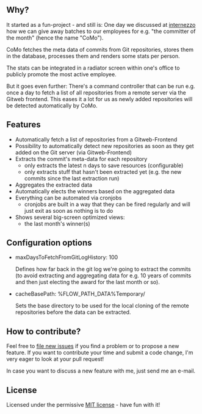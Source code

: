 ## Why?

It started as a fun-project - and still is: One day we discussed at [internezzo](http://www.internezzo.ch/) how we can give away batches to our employees for e.g. "the committer of the month" (hence the name "CoMo").

CoMo fetches the meta data of commits from Git repositories, stores them in the database, processes them and renders some stats per person.

The stats can be integrated in a radiator screen within one's office to publicly promote the most active employee.

But it goes even further: There's a command controller that can be run e.g. once a day to fetch a list of all repositories from a remote server via the Gitweb frontend. This eases it a lot for us as newly added repositories will be detected automatically by CoMo.

## Features

- Automatically fetch a list of repositories from a Gitweb-Frontend
- Possibility to automatically detect new repositories as soon as they get added on the Git server (via Gitweb-Frontend)
- Extracts the commit's meta-data for each repository
	- only extracts the latest n days to save resources (configurable)
	- only extracts stuff that hasn't been extracted yet (e.g. the new commits since the last extraction run)
- Aggregates the extracted data
- Automatically elects the winners based on the aggregated data
- Everything can be automated via cronjobs
	- cronjobs are built in a way that they can be fired regularly and will just exit as soon as nothing is to do
- Shows several big-screen optimized views:
	- the last month's winner(s)

## Configuration options

- maxDaysToFetchFromGitLogHistory: 100

	Defines how far back in the git log we're going to extract the commits (to avoid extracting and aggregating data for e.g. 10 years of commits and then just electing the award for the last month or so).

- cacheBasePath: %FLOW_PATH_DATA%Temporary/

	Sets the base directory to be used for the local cloning of the remote repositories before the data can be extracted.

## How to contribute?

Feel free to [file new issues](https://github.com/mrimann/Mrimann.CoMo/issues) if you find a problem or to propose a new feature. If you want to contribute your time and submit a code change, I'm very eager to look at your pull request!

In case you want to discuss a new feature with me, just send me an e-mail.

## License

Licensed under the permissive [MIT license](http://opensource.org/licenses/MIT) - have fun with it!